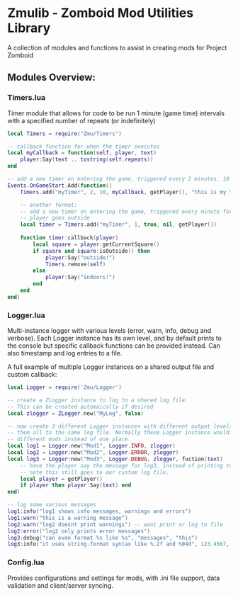 
# Zmulib - Zomboid Mod Utilities Library

A collection of modules and functions to assist in creating mods for Project Zomboid

## Modules Overview:  

### Timers.lua  
Timer module that allows for code to be run 1 minute (game time) intervals
with a specified number of repeats (or indefinitely)  

```lua
local Timers = require("Zmu/Timers")

-- callback function for when the timer executes
local myCallback = function(self, player, text)
    player:Say(text .. tostring(self.repeats))
end

-- add a new timer on entering the game, triggered every 2 minutes, 10 times
Events.OnGameStart.Add(function()
    Timers.add("myTimer", 2, 10, myCallback, getPlayer(), "this is my timer. repeats left: ")

    -- another format:
    -- add a new timer on entering the game, triggered every minute forever until the 
    -- player goes outside
    local timer = Timers.add("myTimer", 1, true, nil, getPlayer())
    
    function timer:callback(player)
        local square = player:getCurrentSquare()
        if square and square:isOutside() then
            player:Say("outside!")
            Timers.remove(self)
        else
            player:Say("indoors!")
        end
    end
end)
```

### Logger.lua  
Multi-instance logger with various levels (error, warn, info, debug and verbose).
Each Logger instance has its own level, and by default prints to the console but 
specific callback functions can be provided instead. Can also timestamp and log 
entries to a file.

A full example of multiple Logger instances on a shared output file and custom callback:
```lua
local Logger = require('Zmu/Logger')

-- create a ZLogger instance to log to a shared log file.
-- This can be created automaically if desired
local zlogger = ZLogger.new("MyLog", false)

-- now create 3 different Logger instances with different output levels and link
-- them all to the same log file. Normally these Logger instance would be in
-- different mods instead of one place.
local log1 = Logger:new("Mod1", Logger.INFO, zlogger)
local log2 = Logger:new("Mod2", Logger.ERROR, zlogger)
local log3 = Logger:new("Mod3", Logger.DEBUG, zlogger, fuction(text)
    -- have the player say the message for log3, instead of printing to console
    -- note this still goes to our custom log file.
    local player = getPlayer()
    if player then player:Say(text) end
end)

-- log some various messages
log1:info("log1 shows info messages, warnings and errors")
log1:warn("this is a warning message")
log2:warn("log2 doesnt print warnings") -- wont print or log to file
log2:error("log2 only prints error messages")
log3:debug("can even format %s like %s", "messages", "this")
log3:info("it uses string.format syntax like %.2f and %04d", 123.4567, 55)
```

### Config.lua  
Provides configurations and settings for mods, with .ini file support, data 
validation and client/server syncing.  
